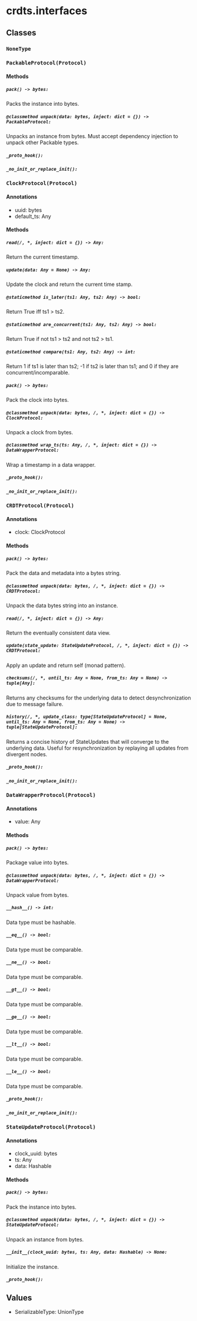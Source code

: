 # crdts.interfaces

## Classes

### `NoneType`

### `PackableProtocol(Protocol)`

#### Methods

##### `pack() -> bytes:`

Packs the instance into bytes.

##### `@classmethod unpack(data: bytes, inject: dict = {}) -> PackableProtocol:`

Unpacks an instance from bytes. Must accept dependency injection to unpack other
Packable types.

##### `_proto_hook():`

##### `_no_init_or_replace_init():`

### `ClockProtocol(Protocol)`

#### Annotations

- uuid: bytes
- default_ts: Any

#### Methods

##### `read(/, *, inject: dict = {}) -> Any:`

Return the current timestamp.

##### `update(data: Any = None) -> Any:`

Update the clock and return the current time stamp.

##### `@staticmethod is_later(ts1: Any, ts2: Any) -> bool:`

Return True iff ts1 > ts2.

##### `@staticmethod are_concurrent(ts1: Any, ts2: Any) -> bool:`

Return True if not ts1 > ts2 and not ts2 > ts1.

##### `@staticmethod compare(ts1: Any, ts2: Any) -> int:`

Return 1 if ts1 is later than ts2; -1 if ts2 is later than ts1; and 0 if they
are concurrent/incomparable.

##### `pack() -> bytes:`

Pack the clock into bytes.

##### `@classmethod unpack(data: bytes, /, *, inject: dict = {}) -> ClockProtocol:`

Unpack a clock from bytes.

##### `@classmethod wrap_ts(ts: Any, /, *, inject: dict = {}) -> DataWrapperProtocol:`

Wrap a timestamp in a data wrapper.

##### `_proto_hook():`

##### `_no_init_or_replace_init():`

### `CRDTProtocol(Protocol)`

#### Annotations

- clock: ClockProtocol

#### Methods

##### `pack() -> bytes:`

Pack the data and metadata into a bytes string.

##### `@classmethod unpack(data: bytes, /, *, inject: dict = {}) -> CRDTProtocol:`

Unpack the data bytes string into an instance.

##### `read(/, *, inject: dict = {}) -> Any:`

Return the eventually consistent data view.

##### `update(state_update: StateUpdateProtocol, /, *, inject: dict = {}) -> CRDTProtocol:`

Apply an update and return self (monad pattern).

##### `checksums(/, *, until_ts: Any = None, from_ts: Any = None) -> tuple[Any]:`

Returns any checksums for the underlying data to detect desynchronization due to
message failure.

##### `history(/, *, update_class: type[StateUpdateProtocol] = None, until_ts: Any = None, from_ts: Any = None) -> tuple[StateUpdateProtocol]:`

Returns a concise history of StateUpdates that will converge to the underlying
data. Useful for resynchronization by replaying all updates from divergent
nodes.

##### `_proto_hook():`

##### `_no_init_or_replace_init():`

### `DataWrapperProtocol(Protocol)`

#### Annotations

- value: Any

#### Methods

##### `pack() -> bytes:`

Package value into bytes.

##### `@classmethod unpack(data: bytes, /, *, inject: dict = {}) -> DataWrapperProtocol:`

Unpack value from bytes.

##### `__hash__() -> int:`

Data type must be hashable.

##### `__eq__() -> bool:`

Data type must be comparable.

##### `__ne__() -> bool:`

Data type must be comparable.

##### `__gt__() -> bool:`

Data type must be comparable.

##### `__ge__() -> bool:`

Data type must be comparable.

##### `__lt__() -> bool:`

Data type must be comparable.

##### `__le__() -> bool:`

Data type must be comparable.

##### `_proto_hook():`

##### `_no_init_or_replace_init():`

### `StateUpdateProtocol(Protocol)`

#### Annotations

- clock_uuid: bytes
- ts: Any
- data: Hashable

#### Methods

##### `pack() -> bytes:`

Pack the instance into bytes.

##### `@classmethod unpack(data: bytes, /, *, inject: dict = {}) -> StateUpdateProtocol:`

Unpack an instance from bytes.

##### `__init__(clock_uuid: bytes, ts: Any, data: Hashable) -> None:`

Initialize the instance.

##### `_proto_hook():`

## Values

- SerializableType: UnionType

